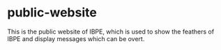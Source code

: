 # public-website
This is the public website of IBPE, which is used to show the feathers of IBPE and display messages which can be overt.
